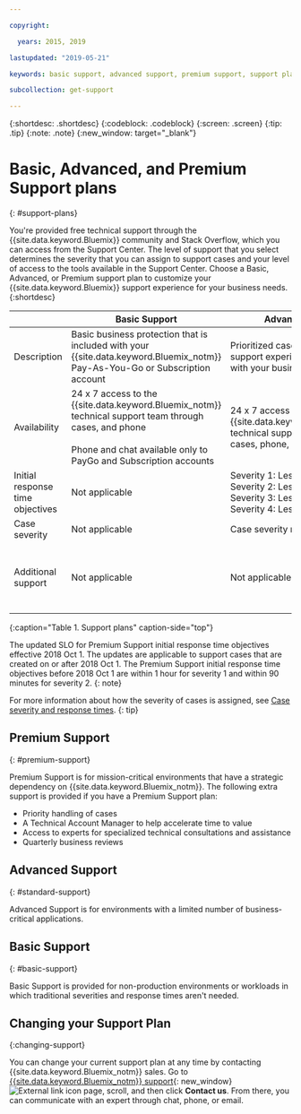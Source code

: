 ```yaml
---

copyright:

  years: 2015, 2019 

lastupdated: "2019-05-21"

keywords: basic support, advanced support, premium support, support plans, free technical support 

subcollection: get-support

---
```



{:shortdesc: .shortdesc}
{:codeblock: .codeblock}
{:screen: .screen}
{:tip: .tip}
{:note: .note}
{:new_window: target="_blank"}

# Basic, Advanced, and Premium Support plans
{: #support-plans}

You're provided free technical support through the {{site.data.keyword.Bluemix}} community and Stack Overflow, which you can access from the Support Center. The level of support that you select determines the severity that you can assign to support cases and your level of access to the tools available in the Support Center. Choose a Basic, Advanced, or Premium support plan to customize your {{site.data.keyword.Bluemix}} support experience for your business needs.
{:shortdesc}

|  | Basic Support | Advanced Support | Premium Support |
|-------------|-------------|-------------|-------------|
| Description |	Basic business protection that is included with your {{site.data.keyword.Bluemix_notm}} Pay-As-You-Go or Subscription account | Prioritized case handling and support experience that is aligned with your business needs | Client engagement that is aligned with your business outcomes to accelerate time-to-value |
| Availability | 24 x 7 access to the {{site.data.keyword.Bluemix_notm}} technical support team through cases, and phone <br/> <br/> Phone and chat available only to PayGo and Subscription accounts | 24 x 7 access to the {{site.data.keyword.Bluemix_notm}} technical support team through cases, phone, and chat | 24 x 7 access to the {{site.data.keyword.Bluemix_notm}} technical support team through cases, phone, and chat |
| Initial response time objectives | Not applicable | Severity 1: Less than 1 hour <br/> Severity 2: Less than 2 hours <br/> Severity 3: Less than 4 hours <br/> Severity 4: Less than 8 hours | Severity 1: Less than 15 minutes <br/> Severity 2: Less than 1 hour <br/> Severity 3: Less than 2 hours <br/> Severity 4: Less than 4 hours |
| Case severity | Not applicable | Case severity ranking available | Case severity ranking available |
| Additional support | Not applicable | Not applicable | Technical Account Manager assigned <br/> <br/> Quarterly business reviews <br/><br/> Access to experts |
{:caption="Table 1. Support plans" caption-side="top"}

The updated SLO for Premium Support initial response time objectives effective 2018 Oct 1. The updates are applicable to support cases that are created on or after 2018 Oct 1. The Premium Support initial response time objectives before 2018 Oct 1 are within 1 hour for severity 1 and within 90 minutes for severity 2.
{: note}

For more information about how the severity of cases is assigned, see [Case severity and response times](/docs/get-support?topic=get-support-support-case-severity#support-case-severity).
{: tip} 

## Premium Support
{: #premium-support}

Premium Support is for mission-critical environments that have a strategic dependency on {{site.data.keyword.Bluemix_notm}}. The following extra support is provided if you have a Premium Support plan:
  * Priority handling of cases
  * A Technical Account Manager to help accelerate time to value
  * Access to experts for specialized technical consultations and assistance
  * Quarterly business reviews

## Advanced Support
{: #standard-support}

Advanced Support is for environments with a limited number of business-critical applications.

## Basic Support
{: #basic-support}

Basic Support is provided for non-production environments or workloads in which traditional severities and response times aren't needed.

## Changing your Support Plan
{:changing-support}

You can change your current support plan at any time by contacting {{site.data.keyword.Bluemix_notm}} sales. Go to [{{site.data.keyword.Bluemix_notm}} support](https://www.ibm.com/cloud/support){: new_window} ![External link icon](../icons/launch-glyph.svg "External link icon") page, scroll, and then click **Contact us**. From there, you can communicate with an expert through chat, phone, or email.  


